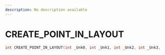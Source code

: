```yaml
---
description: No description available 
---
```


# CREATE_POINT_IN_LAYOUT

```cpp
int CREATE_POINT_IN_LAYOUT(int _Unk0, int _Unk1, int _Unk2, int _Unk3, int _Unk4, int _Unk5, int _Unk6, int _Unk7);
```
